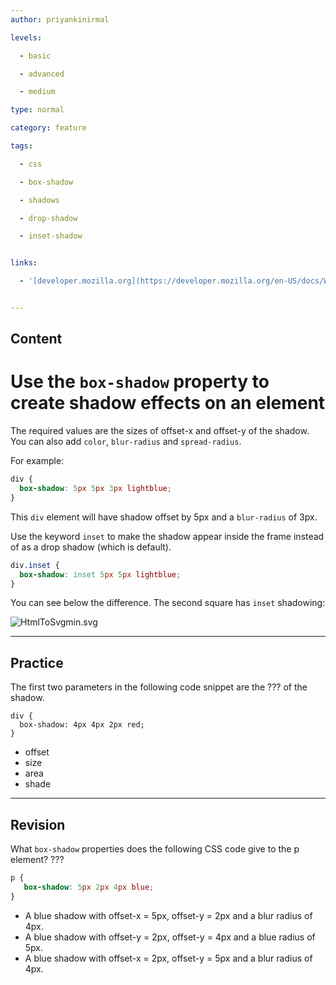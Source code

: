 ```yaml
---
author: priyankinirmal

levels:

  - basic

  - advanced

  - medium

type: normal

category: feature

tags:

  - css

  - box-shadow

  - shadows

  - drop-shadow

  - inset-shadow


links:

  - '[developer.mozilla.org](https://developer.mozilla.org/en-US/docs/Web/CSS/box-shadow){website}'


---
```

## Content
# Use the `box-shadow` property to create shadow effects on an element

The required values are the sizes of offset-x and offset-y of the shadow. You can also add `color`, `blur-radius` and `spread-radius`.

For example:
```css
div {
  box-shadow: 5px 5px 3px lightblue;
}
```
This `div` element will have shadow offset by 5px and a `blur-radius` of 3px.

Use the keyword `inset` to make the shadow appear inside the frame instead of as a drop shadow (which is default).
```css
div.inset {
  box-shadow: inset 5px 5px lightblue;
}
```
You can see below the difference. The second square has `inset` shadowing:

![HtmlToSvgmin.svg](%3Csvg%20height=%22auto%22%20viewBox=%220%200%20612%20200%22%20xmlns=%22http://www.w3.org/2000/svg%22%20xmlns:xlink=%22http://www.w3.org/1999/xlink%22%20version=%221.2%22%20baseProfile=%22tiny%22%3E%3Cdesc%3ECreated%20by%20HiQPdf%3C/desc%3E%3Cg%20fill=%22none%22%20stroke=%22#000%22%20fill-rule=%22evenodd%22%20stroke-linecap=%22square%22%20stroke-linejoin=%22bevel%22%3E%3Cpath%20d=%22M8%208h612v200H8V8%22%20fill=%22#596193%22%20stroke=%22none%22/%3E%3Cpath%20d=%22M146%2056h114v114H146V56%22%20fill=%22#9aa8ff%22%20stroke=%22none%22/%3E%3Cg%20fill=%22#9aa8ff%22%20stroke-linejoin=%22miter%22%20stroke-miterlimit=%222%22%3E%3Cimage%20x=%22146%22%20y=%2250%22%20width=%22114%22%20height=%226%22%20preserveAspectRatio=%22none%22%20xlink:href=%22data:image/png;base64,iVBORw0KGgoAAAANSUhEUgAAAAEAAAAGCAYAAAACEPQxAAAACXBIWXMAAA7EAAAOxAGVKw4bAAAAJklEQVQImQXBAQ0AIAwDsGYewA6YwB4C8PicFrivR6qsNCdiR5sfdPgHScVmbmMAAAAASUVORK5CYII=%22/%3E%3Cimage%20x=%22146%22%20y=%22170%22%20width=%22114%22%20height=%226%22%20preserveAspectRatio=%22none%22%20xlink:href=%22data:image/png;base64,iVBORw0KGgoAAAANSUhEUgAAAAEAAAAGCAYAAAACEPQxAAAACXBIWXMAAA7EAAAOxAGVKw4bAAAAJ0lEQVQImWOYteL/fyYGRoZXTAz/GA4wMTIwrGZiZmY4yMDAwMAAAJaMB2XPSWPXAAAAAElFTkSuQmCC%22/%3E%3Cimage%20x=%22140%22%20y=%2256%22%20width=%226%22%20height=%22114%22%20preserveAspectRatio=%22none%22%20xlink:href=%22data:image/png;base64,iVBORw0KGgoAAAANSUhEUgAAAAYAAAABCAYAAAD9yd/wAAAACXBIWXMAAA7EAAAOxAGVKw4bAAAAIklEQVQImWNkYGBgmLfqv+jfvwz2/xkYQhmYGBwY/jOIAQBhowdC3rey3gAAAABJRU5ErkJggg==%22/%3E%3Cimage%20x=%22260%22%20y=%2256%22%20width=%226%22%20height=%22114%22%20preserveAspectRatio=%22none%22%20xlink:href=%22data:image/png;base64,iVBORw0KGgoAAAANSUhEUgAAAAYAAAABCAYAAAD9yd/wAAAACXBIWXMAAA7EAAAOxAGVKw4bAAAAIklEQVQImWOcteL/fwZGhlcM/xgOMDIwrGZmZjiYFMb4GgB+RgkCSTfT3AAAAABJRU5ErkJggg==%22/%3E%3Cimage%20x=%22140%22%20y=%2250%22%20width=%226%22%20height=%226%22%20preserveAspectRatio=%22none%22%20xlink:href=%22data:image/png;base64,iVBORw0KGgoAAAANSUhEUgAAAAYAAAAGCAYAAADgzO9IAAAACXBIWXMAAA7EAAAOxAGVKw4bAAAAY0lEQVQImXXBsRGCMBQA0JdcIEqhDVgxgS7guaZjMIBb2Vh4p5DvBL7HHwkiIt0fek81D7phlQssi27/MSnm9DVtTS3wqqpmxjXCJTgUeG/6XTK15iy5ycYMwypHU3GUjMLpB/cfGm/UpjnpAAAAAElFTkSuQmCC%22/%3E%3Cimage%20x=%22260%22%20y=%2250%22%20width=%226%22%20height=%226%22%20preserveAspectRatio=%22none%22%20xlink:href=%22data:image/png;base64,iVBORw0KGgoAAAANSUhEUgAAAAYAAAAGCAYAAADgzO9IAAAACXBIWXMAAA7EAAAOxAGVKw4bAAAAbElEQVQImXXBwQ0BQRQA0DeTiRUXiYR2uCpAGVpSgG1EA45uTogEycouu18F3uOPtNvHvCmGofEx027XupRSlL63HIc2iqu7c127oCvBRnjiqDi8Kg90RbaKcBMiZ6d3bwRFWEgI0xhUk68MPy4eK0WX46ahAAAAAElFTkSuQmCC%22/%3E%3Cimage%20x=%22260%22%20y=%22170%22%20width=%226%22%20height=%226%22%20preserveAspectRatio=%22none%22%20xlink:href=%22data:image/png;base64,iVBORw0KGgoAAAANSUhEUgAAAAYAAAAGCAYAAADgzO9IAAAACXBIWXMAAA7EAAAOxAGVKw4bAAAAZ0lEQVQImX3BsQ3CMBAAwPvYDQUNW7EAAyCmYgKkLJEswQRUCQ0UlkyQzQbcxfXWu7BopmBMyXw+xToIi+6JVwxqyRpkzRThLdx7t+6SD+RgjFB7t/p67KsKOSVzyVorNgf1crT55wfLqCgTZ79ZCgAAAABJRU5ErkJggg==%22/%3E%3Cimage%20x=%22140%22%20y=%22170%22%20width=%226%22%20height=%226%22%20preserveAspectRatio=%22none%22%20xlink:href=%22data:image/png;base64,iVBORw0KGgoAAAANSUhEUgAAAAYAAAAGCAYAAADgzO9IAAAACXBIWXMAAA7EAAAOxAGVKw4bAAAAaElEQVQImXXBwQ3BYBgA0PfVT2nCjXVYwmTuBrCAFUzg5uZGJL1I2rT9TOC9gPMlt+NonxxVDtKuwLeYlqnLSSu9BQVWM/3Ue0W4I3KyKbDudO3gqbhFeEh1QGbG6Wrho64a82ZQ+ecH5d4ky+b100cAAAAASUVORK5CYII=%22/%3E%3C/g%3E%3Cpath%20d=%22M138%2048h120v120H138V48M358%2048h120v120H358V48%22%20fill=%22#fff%22%20stroke=%22none%22/%3E%3Cpath%20d=%22M358%2048h120v120H358V48m5%205h115v115H363V53%22%20fill=%22#9aa8ff%22%20stroke=%22none%22/%3E%3C/g%3E%3C/svg%3E)

---
## Practice

The first two parameters in the following code snippet are the ??? of the shadow.

```
div {
  box-shadow: 4px 4px 2px red;
}
```


* offset
* size
* area
* shade

---
## Revision

What `box-shadow` properties does the following CSS code give to the p element? ???

```css
p {
   box-shadow: 5px 2px 4px blue;
}
```

* A blue shadow with offset-x = 5px, offset-y = 2px and a blur radius of 4px.
* A blue shadow with offset-y = 2px, offset-y = 4px and a blue radius of 5px.
* A blue shadow with offset-x = 2px, offset-y = 5px and a blur radius of 4px.

